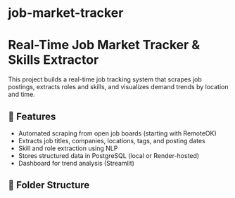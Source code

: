 # job-market-tracker
# Real-Time Job Market Tracker & Skills Extractor

This project builds a real-time job tracking system that scrapes job postings, extracts roles and skills, and visualizes demand trends by location and time.

## 🔧 Features
- Automated scraping from open job boards (starting with RemoteOK)
- Extracts job titles, companies, locations, tags, and posting dates
- Skill and role extraction using NLP
- Stores structured data in PostgreSQL (local or Render-hosted)
- Dashboard for trend analysis (Streamlit)

## 📁 Folder Structure
